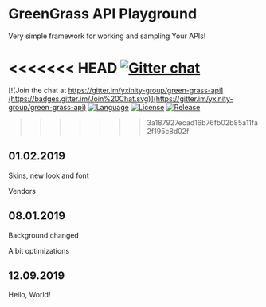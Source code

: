 # GreenGrass API Playground

Very simple framework for working and sampling Your APIs!

<<<<<<< HEAD
[![Gitter chat](https://badges.gitter.im/gitterHQ/gitter.png)](https://gitter.im/yxinity-group/green-grass-api)
=======
[![Join the chat at https://gitter.im/yxinity-group/green-grass-api](https://badges.gitter.im/Join%20Chat.svg)](https://gitter.im/yxinity-group/green-grass-api)
[![Language](https://img.shields.io/badge/Swift-4.0-blue.svg?style=plastic&colorB=68B7EB)]()
[![License](https://img.shields.io/github/license/vhesener/Closures.svg?style=plastic&colorB=68B7EB)]()
[![Release](https://img.shields.io/github/release/vhesener/Closures.svg?style=plastic&colorB=68B7EB)]()
>>>>>>> 3a187927ecad16b76fb02b85a11fa2f195c8d02f

## 01.02.2019

Skins, new look and font

Vendors

## 08.01.2019

Background changed

A bit optimizations

## 12.09.2019

Hello, World!
